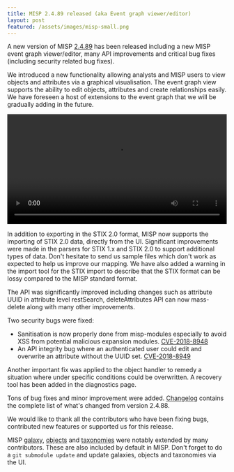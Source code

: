 ```yaml
---
title: MISP 2.4.89 released (aka Event graph viewer/editor)
layout: post
featured: /assets/images/misp-small.png
---
```


A new version of MISP [2.4.89](https://github.com/MISP/MISP/tree/v2.4.89) has been released including a new MISP event graph viewer/editor, many API improvements and critical bug fixes (including security related bug fixes).

We introduced a new functionality allowing analysts and MISP users to view objects and attributes via a graphical visualisation. The event graph view supports the ability to edit objects, attributes and create relationships easily. We have foreseen a host of extensions to the event graph that we will be gradually adding in the future.

<div class="myvideo">
   <video  style="display:block; width:100%; height:auto;" autoplay controls loop="loop">
        <source src="{{ site.baseurl }}/assets/images/misp/video/event-graph.webm"  type="video/webm"  />
   </video>
</div>

In addition to exporting in the STIX 2.0 format, MISP now supports the importing of STIX 2.0 data, directly from the UI. Significant improvements were made in the parsers for STIX 1.x and STIX 2.0 to support additional types of data. Don't hesitate to send us sample files which don't work as expected to help us improve our mapping. We have also added a warning in the import tool for the STIX import to describe that the STIX format can be lossy compared to the MISP standard format.

The API was significantly improved including changes such as attribute UUID in attribute level restSearch, deleteAttributes API can now mass-delete along with many other improvements.

Two security bugs were fixed:

- Sanitisation is now properly done from misp-modules especially to avoid XSS from potential malicious expansion modules. [CVE-2018-8948](https://cve.circl.lu/cve/CVE-2018-8948)
- An API integrity bug where an authenticated user could edit and overwrite an attribute without the UUID set. [CVE-2018-8949](https://cve.circl.lu/cve/CVE-2018-8949)

Another important fix was applied to the object handler to remedy a situation where under specific conditions could be overwritten. A recovery tool has been added in the diagnostics page.

Tons of bug fixes and minor improvement were added. [Changelog](http://www.misp-project.org/Changelog.txt) contains the complete list of what's changed from version 2.4.88.

We would like to thank all the contributors who have been fixing bugs, contributed new features or supported us for this release.

MISP [galaxy](/galaxy.pdf), [objects](/objects.pdf) and [taxonomies](/taxonomies.pdf) were notably extended by many contributors. These are also included by default in MISP. Don't forget to do a `git submodule update` and update galaxies, objects and taxonomies via the UI.
